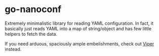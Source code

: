 # go-nanoconf

Extremely minimalistic library for reading YAML configuration. In
fact, it basically just reads YAML into a map of string/object and has
few little helpers to fetch the data.

If you need arduous, spaciously ample embelishments, check out
[Viper](https://github.com/spf13/viper) instead.

